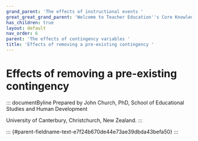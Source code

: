 ```yaml
---
grand_parent: 'The effects of instructional events '
great_great_grand_parent: 'Welcome to Teacher Education''s Core Knowledge and Skills.'
has_children: true
layout: default
nav_order: 6
parent: 'The effects of contingency variables '
title: 'Effects of removing a pre-existing contingency '
---
```

# Effects of removing a pre-existing contingency 


::: documentByline
Prepared by John Church, PhD, School of Educational Studies and Human
Development

University of Canterbury, Christchurch, New Zealand.
:::

::: {#parent-fieldname-text-e7f24b670de44e73ae39dbda43befa50}
:::
